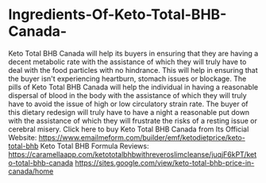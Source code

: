 # Ingredients-Of-Keto-Total-BHB-Canada-
Keto Total BHB Canada will help its buyers in ensuring that they are having a decent metabolic rate with the assistance of which they will truly have to deal with the food particles with no hindrance. This will help in ensuring that the buyer isn't experiencing heartburn, stomach issues or blockage. The pills of Keto Total BHB Canada will help the individual in having a reasonable dispersal of blood in the body with the assistance of which they will truly have to avoid the issue of high or low circulatory strain rate. The buyer of this dietary redesign will truly have to have a night a reasonable put down with the assistance of which they will frustrate the risks of a resting issue or cerebral misery. Click here to buy Keto Total BHB Canada from Its Official Website: https://www.emailmeform.com/builder/emf/ketodietprice/keto-total-bhb  Keto Total BHB Formula Reviews: https://caramellaapp.com/ketototalbhbwithreveroslimcleanse/juqjF6kPT/keto-total-bhb-canada  https://sites.google.com/view/keto-total-bhb-price-in-canada/home
